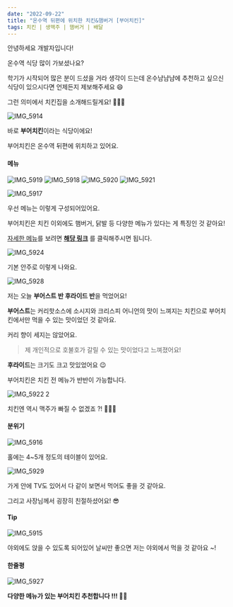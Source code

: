 ```yaml
---
date: "2022-09-22"
title: "온수역 뒤편에 위치한 치킨&햄버거 [부어치킨]"
tags: 치킨 | 생맥주 | 햄버거 | 배달
---
```


안녕하세요 개발자입니다!

온수역 식당 많이 가보셨나요?

학기가 시작되어 많은 분이 드셨을 거라 생각이 드는데 온수냠냠냠에 추천하고 싶으신 식당이 있으시다면 언제든지 제보해주세요 😄

그런 의미에서 치킨집을 소개해드릴게요! 🍗🍗🍗

![IMG_5914](https://user-images.githubusercontent.com/63100352/192100055-2f8dffd1-66ee-403a-a704-7f55287a3f08.jpeg)

바로 **부어치킨**이라는 식당이에요!

부어치킨은 온수역 뒤편에 위치하고 있어요.

#### 메뉴

![IMG_5919](https://user-images.githubusercontent.com/63100352/192100072-11742968-4d71-4f30-b36b-62797c25f256.jpeg)
![IMG_5918](https://user-images.githubusercontent.com/63100352/192100077-093e68d8-f6ee-4bae-9f2d-7fa5c5b9f702.jpeg)
![IMG_5920](https://user-images.githubusercontent.com/63100352/192100080-05d9adf7-67d0-47d8-a47f-20466e757dc3.jpeg)
![IMG_5921](https://user-images.githubusercontent.com/63100352/192100169-b2f8547a-546c-41cf-8198-6694ca539aa2.jpeg)

![IMG_5917](https://user-images.githubusercontent.com/63100352/192100081-fb363c3b-0823-4208-b877-cccefa0e7413.jpeg)

우선 메뉴는 이렇게 구성되어있어요.

부어치킨은 치킨 이외에도 햄버거, 닭발 등 다양한 메뉴가 있다는 게 특징인 것 같아요!

[자세한 메뉴](https://www.onsuyum.com/Detail/%EB%B6%80%EC%96%B4%EC%B9%98%ED%82%A8)를 보려면 **[해당 링크](https://www.onsuyum.com/Detail/%EB%B6%80%EC%96%B4%EC%B9%98%ED%82%A8)** 를 클릭해주시면 됩니다.

![IMG_5924](https://user-images.githubusercontent.com/63100352/192100008-2062db9b-3c62-4401-aeb9-7c4bdb34fcae.jpeg)

기본 안주로 이렇게 나와요.

![IMG_5928](https://user-images.githubusercontent.com/63100352/192100145-f5a052ed-af7e-4f99-b892-c84d47bcaa78.jpeg)

저는 오늘 **부어스트 반 후라이드 반**을 먹었어요!

**부어스트**는 커리핫소스에 소시지와 크리스피 어니언의 맛이 느껴지는 치킨으로 부어치킨에서만 먹을 수 있는 맛이었던 것 같아요.

커리 향이 세지는 않았어요.

> 제 개인적으로 호불호가 갈릴 수 있는 맛이었다고 느껴졌어요!

**후라이드**는 크기도 크고 맛있었어요 😉

부어치킨은 치킨 전 메뉴가 반반이 가능합니다.

![IMG_5922 2](https://user-images.githubusercontent.com/63100352/192100041-cb3caebf-8826-4f7a-ac78-6fb8ea6a8de5.jpeg)

치킨엔 역시 맥주가 빠질 수 없겠죠 ?! 🍻🍻🍻

#### 분위기

![IMG_5916](https://user-images.githubusercontent.com/63100352/192100559-c50aea28-af8b-46fe-8ede-93486e5b02dd.jpeg)

홀에는 4~5개 정도의 테이블이 있어요.

![IMG_5929](https://user-images.githubusercontent.com/63100352/192100019-a4ade156-c2a8-4e41-903f-cbfb1ebcf121.jpeg)

가게 안에 TV도 있어서 다 같이 보면서 먹어도 좋을 것 같아요.

그리고 사장님께서 굉장히 친절하셨어요! 😎

#### Tip

![IMG_5915](https://user-images.githubusercontent.com/63100352/192100032-b394ad34-dd7d-49db-b315-5de44651b8fc.jpeg)

야외에도 앉을 수 있도록 되어있어 날씨만 좋으면 저는 야외에서 먹을 것 같아요 ~!

#### 한줄평

![IMG_5927](https://user-images.githubusercontent.com/63100352/192100681-f6999977-e079-4285-a1ad-6b8e0043e151.jpeg)

**다양한 메뉴가 있는 부어치킨 추천합니다 !!! 🍗🍺**
